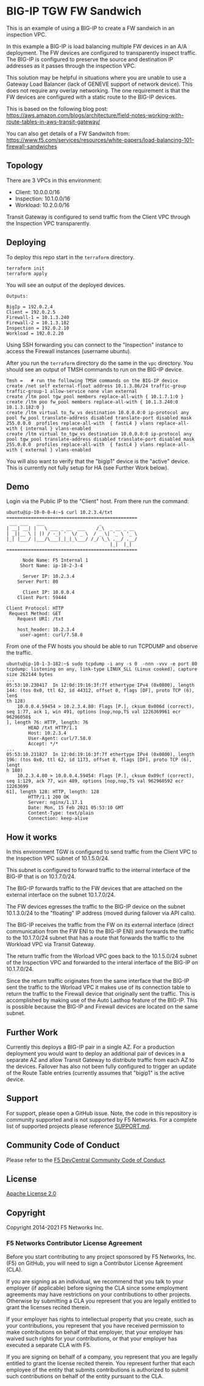 # BIG-IP TGW FW Sandwich

This is an example of using a BIG-IP to create a FW sandwich in an inspection VPC.

In this example a BIG-IP is load balancing multiple FW devices in an A/A deployment.  The FW devices are configured to transparently inspect traffic.  The BIG-IP is configured to preserve the source and destination IP addresses as it passes through the inspection VPC.

This solution may be helpful in situations where you are unable to use a Gateway Load Balancer (lack of GENEVE support of network device).  This does not require any overlay networking.  The one requirement is that the FW devices are configured with a static route to the BIG-IP devices.

This is based on the following blog post: https://aws.amazon.com/blogs/architecture/field-notes-working-with-route-tables-in-aws-transit-gateway/

You can also get details of a FW Sandwitch from: https://www.f5.com/services/resources/white-papers/load-balancing-101-firewall-sandwiches

## Topology

There are 3 VPCs in this environment:

- Client: 10.0.0.0/16
- Inspection: 10.1.0.0/16
- Workload: 10.2.0.0/16

Transit Gateway is configured to send traffic from the Client VPC through the Inspection VPC transparently.

## Deploying

To deploy this repo start in the `terraform` directory.

```
terraform init
terraform apply
```

You will see an output of the deployed devices.

```
Outputs:

BigIp = 192.0.2.4
Client = 192.0.2.5
Firewall-1 = 10.1.3.240
Firewall-2 = 10.1.3.182
Inspection = 192.0.2.10
Workload = 192.0.2.20
```

Using SSH forwarding you can connect to the "Inspection" instance to access the Firewall instances (username ubuntu).

After you run the `terraform` directory do the same in the `vpc` directory.  You should see an output of TMSH commands to run on the BIG-IP device.

```
Tmsh =   # run the following TMSH commands on the BIG-IP device
create /net self external-float address 10.1.3.86/24 traffic-group traffic-group-1 allow-service none vlan external
create /ltm pool tgw_pool members replace-all-with { 10.1.7.1:0 }
create /ltm poo fw_pool members replace-all-with { 10.1.3.240:0 10.1.3.182:0 }
create /ltm virtual to_fw_vs destination 10.0.0.0:0 ip-protocol any pool fw_pool translate-address disabled translate-port disabled mask 255.0.0.0  profiles replace-all-with  { fastL4 } vlans replace-all-with { internal } vlans-enabled
create /ltm virtual to_tgw_vs destination 10.0.0.0:0 ip-protocol any pool tgw_pool translate-address disabled translate-port disabled mask 255.0.0.0  profiles replace-all-with  { fastL4 } vlans replace-all-with { external } vlans-enabled
```

You will also want to verify that the "bigip1" device is the "active" device.  This is currently not fully setup for HA (see Further Work below).
## Demo

Login via the Public IP to the "Client" host.  From there run the command:

```
ubuntu@ip-10-0-0-4:~$ curl 10.2.3.4/txt
================================================
 ___ ___   ___                    _
| __| __| |   \ ___ _ __  ___    /_\  _ __ _ __
| _||__ \ | |) / -_) '  \/ _ \  / _ \| '_ \ '_ \
|_| |___/ |___/\___|_|_|_\___/ /_/ \_\ .__/ .__/
                                      |_|  |_|
================================================

      Node Name: F5 Internal 1
     Short Name: ip-10-2-3-4

      Server IP: 10.2.3.4
    Server Port: 80

      Client IP: 10.0.0.4
    Client Port: 59444

Client Protocol: HTTP
 Request Method: GET
    Request URI: /txt

    host_header: 10.2.3.4
     user-agent: curl/7.58.0
```

From one of the FW hosts you should be able to run TCPDUMP and observe the traffic.

```
ubuntu@ip-10-1-3-182:~$ sudo tcpdump -i any -s 0  -nnn -vvv -e port 80
tcpdump: listening on any, link-type LINUX_SLL (Linux cooked), capture size 262144 bytes
...
05:53:10.230417  In 12:0d:19:16:3f:7f ethertype IPv4 (0x0800), length 144: (tos 0x0, ttl 62, id 44312, offset 0, flags [DF], proto TCP (6), len$
th 128)
    10.0.0.4.59454 > 10.2.3.4.80: Flags [P.], cksum 0x006d (correct), seq 1:77, ack 1, win 491, options [nop,nop,TS val 1226369961 ecr 96296058$
], length 76: HTTP, length: 76
        HEAD /txt HTTP/1.1
        Host: 10.2.3.4
        User-Agent: curl/7.58.0
        Accept: */*
...
05:53:10.231827  In 12:0d:19:16:3f:7f ethertype IPv4 (0x0800), length 196: (tos 0x0, ttl 62, id 1173, offset 0, flags [DF], proto TCP (6), lengt
h 180)
    10.2.3.4.80 > 10.0.0.4.59454: Flags [P.], cksum 0x09cf (correct), seq 1:129, ack 77, win 489, options [nop,nop,TS val 962960592 ecr 12263699
61], length 128: HTTP, length: 128
        HTTP/1.1 200 OK
        Server: nginx/1.17.1
        Date: Mon, 15 Feb 2021 05:53:10 GMT
        Content-Type: text/plain
        Connection: keep-alive
```

## How it works

In this environment TGW is configured to send traffic from the Client VPC to the Inspection VPC subnet of 10.1.5.0/24.

This subnet is configured to forward traffic to the internal interface of the BIG-IP that is on 10.1.7.0/24.

The BIG-IP forwards traffic to the FW devices that are attached on the external interface on the subnet 10.1.7.0/24.

The FW devices egresses the traffic to the BIG-IP device on the subnet 10.1.3.0/24 to the "floating" IP address (moved during failover via API calls).

The BIG-IP receives the traffic from the FW on its external interface (direct communication from the FW ENI to the BIG-IP ENI) and forwards the traffic to the 10.1.7.0/24 subnet that has a route that forwards the traffic to the Workload VPC via Transit Gateway.

The return traffic from the Worload VPC goes back to the 10.1.5.0/24 subnet of the Inspection VPC and forwarded to the interal interface of the BIG-IP on 10.1.7.0/24.

Since the return traffic originates from the same interface that the BIG-IP sent the traffic to the Worload VPC it makes use of its connection table to return the traffic to the Firewall device that originally sent the traffic.  This is accomplished by making use of the Auto Lasthop feature of the BIG-IP.  This is possible because the BIG-IP and Firewall devices are located on the same subnet.

## Further Work

Currently this deploys a BIG-IP pair in a single AZ.  For a production deployment you would want to deploy an additional pair of devices in a separate AZ and allow Transit Gateway to distribute traffic from each AZ to the devices.  Failover has also not been fully configured to trigger an update of the Route Table entries (currently assumes that "bigip1" is the active device.

## Support
For support, please open a GitHub issue.  Note, the code in this repository is community supported and is not supported by F5 Networks.  For a complete list of supported projects please reference [SUPPORT.md](SUPPORT.md).

## Community Code of Conduct
Please refer to the [F5 DevCentral Community Code of Conduct](code_of_conduct.md).


## License
[Apache License 2.0](LICENSE)

## Copyright
Copyright 2014-2021 F5 Networks Inc.


### F5 Networks Contributor License Agreement

Before you start contributing to any project sponsored by F5 Networks, Inc. (F5) on GitHub, you will need to sign a Contributor License Agreement (CLA).

If you are signing as an individual, we recommend that you talk to your employer (if applicable) before signing the CLA since some employment agreements may have restrictions on your contributions to other projects.
Otherwise by submitting a CLA you represent that you are legally entitled to grant the licenses recited therein.

If your employer has rights to intellectual property that you create, such as your contributions, you represent that you have received permission to make contributions on behalf of that employer, that your employer has waived such rights for your contributions, or that your employer has executed a separate CLA with F5.

If you are signing on behalf of a company, you represent that you are legally entitled to grant the license recited therein.
You represent further that each employee of the entity that submits contributions is authorized to submit such contributions on behalf of the entity pursuant to the CLA.